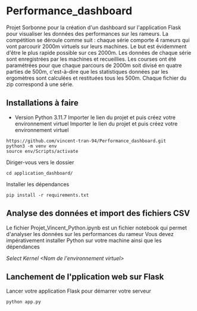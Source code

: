 # Performance_dashboard

Projet Sorbonne pour la création d'un dashboard sur l'application Flask pour visualiser les données des performances sur les rameurs.
La compétition se déroule comme suit : chaque série comporte 4 rameurs qui vont parcourir 2000m virtuels sur leurs machines. Le but est évidemment d'être le plus rapide possible sur ces 2000m. Les données de chaque série sont enregistrées par les machines et recueillies. Les courses ont été paramétrées pour que chaque parcours de 2000m soit divisé en quatre parties de 500m, c'est-à-dire que les statistiques données par les ergomètres sont calculées et restituées tous les 500m. Chaque fichier du zip correspond à une série. 

## Installations à faire 
- Version Python 3.11.7
Importer le lien du projet et puis créez votre environnement virtuel
Importer le lien du projet et puis créez votre environnement virtuel
```
https://github.com/vincent-tran-94/Performance_dashboard.git
python3 -m venv env
source env/Scripts/activate
```
Diriger-vous vers le dossier
```
cd application_dashboard/
```
Installer les dépendances 
```
pip install -r requirements.txt 
```
## Analyse des données et import des fichiers CSV
Le fichier Projet_Vincent_Python.ipynb est un fichier notebook qui permet d'analyser les données sur les performances du rameur 
Vous devez impérativement installer Python sur votre machine ainsi que les dépendances 

*Select Kernel <Nom de l'environnement virtuel>*

## Lanchement de l'pplication web sur Flask
Lancer votre application Flask pour démarrer votre serveur 
```
python app.py 
```
